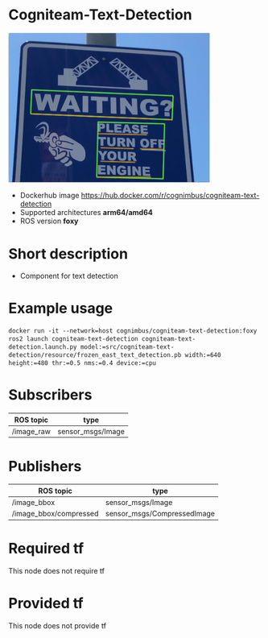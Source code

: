 # Cogniteam-Text-Detection

<img src="./cogniteam-text-detection/text_detection.png" alt="cogniteam-text-detection" width="400"/>

* Dockerhub image https://hub.docker.com/r/cognimbus/cogniteam-text-detection
* Supported architectures <b>arm64/amd64</b>
* ROS version <b>foxy
</b>

# Short description
* Component for text detection

# Example usage
```
docker run -it --network=host cognimbus/cogniteam-text-detection:foxy ros2 launch cogniteam-text-detection cogniteam-text-detection.launch.py model:=src/cogniteam-text-detection/resource/frozen_east_text_detection.pb width:=640 height:=480 thr:=0.5 nms:=0.4 device:=cpu
```

# Subscribers
ROS topic | type
--- | ---
/image_raw | sensor_msgs/Image


# Publishers
ROS topic | type
--- | ---
/image_bbox | sensor_msgs/Image
/image_bbox/compressed | sensor_msgs/CompressedImage


# Required tf
This node does not require tf


# Provided tf
This node does not provide tf


